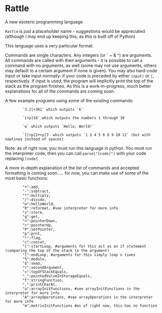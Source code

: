 # Rattle
A new esoteric programming language

`Rattle` is just a placeholder name - suggestions would be appreciated (although I may end up keeping this, as this is built off of Python)

This language uses a very particular format:

Commands are single characters. Any integers (or \` ~ & ^) are arguments. All commands are called with their arguments - it is possible to call a command with no arguments, as well (some may not use arguments, others may default to a certain argument if none is given). You may also hard-code input or take input normally: if your code is preceded by either `input|` or `|`, respectively. If input is used, the program will implicitly print the top of the stack as the program finishes. As this is a work-in-progress, much better explanations for all of the commands are coming soon. 
            
A few example programs using some of the existing commands:

            `3.2|+3R1` which outputs `6`
            
            `[+p]10` which outputs the numbers 1 through 10
            
            `w` which outputs `Hello, World!`
            
            `[[+p]2++p]3` which outputs `1 2 4 5 6 8 9 10 12` (but with newlines instead of spaces)
            
            
Note: as of right now, you must run this language in python. You must run the interpreter code, then you can call `parse("[code]")` with your code replacing `[code]`

A more in-depth explanation of the list of commands and accepted formatting is coming soon..... for now, you can make use of some of the most basic functions:

            "+":add,
            "-":subtract,
            "*":multiply,
            "/":divide,
            "w":helloWorld,
            "R":reformat, #see interpreter for more info
            "s":store,
            "g":get,
            "<":pointerDown,
            ">":pointerUp,
            "P":setPointer,
            "p":prnt,
            "!":flag,
            "c":concat,
            "[":startLoop, #arguments for this act as an if statement (comparing the top of the stack to the argument)
            "]":endLoop, #arguments for this simply loop n times
            "%":modulo,
            "$":swap,
            "r":secondArgument,
            "=":topOfStackEquals,
            "_":pointedValueInStorageEquals,
            "t":stringFunction,
            ",":printCharAt,
            "a":arrayInitFunctions, #see arrayInitFunctions in the interpreter for more info
            "A":arrayOperations, #see arrayOperations in the interpreter for more info
            "m":matrixInitFunctions #as of right now, this has no function
